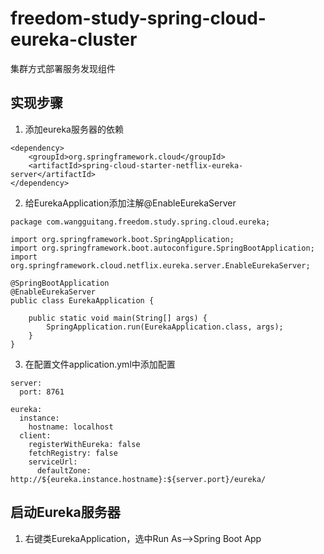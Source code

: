 # freedom-study-spring-cloud-eureka-cluster
集群方式部署服务发现组件

## 实现步骤
1. 添加eureka服务器的依赖

```
<dependency>
	<groupId>org.springframework.cloud</groupId>
	<artifactId>spring-cloud-starter-netflix-eureka-server</artifactId>
</dependency>
```

2. 给EurekaApplication添加注解@EnableEurekaServer

```
package com.wangguitang.freedom.study.spring.cloud.eureka;

import org.springframework.boot.SpringApplication;
import org.springframework.boot.autoconfigure.SpringBootApplication;
import org.springframework.cloud.netflix.eureka.server.EnableEurekaServer;

@SpringBootApplication
@EnableEurekaServer
public class EurekaApplication {

	public static void main(String[] args) {
		SpringApplication.run(EurekaApplication.class, args);
	}
}
```

3. 在配置文件application.yml中添加配置

```
server:
  port: 8761

eureka:
  instance:
    hostname: localhost
  client:
    registerWithEureka: false
    fetchRegistry: false
    serviceUrl:
      defaultZone: http://${eureka.instance.hostname}:${server.port}/eureka/
```

## 启动Eureka服务器
1. 右键类EurekaApplication，选中Run As-->Spring Boot App

